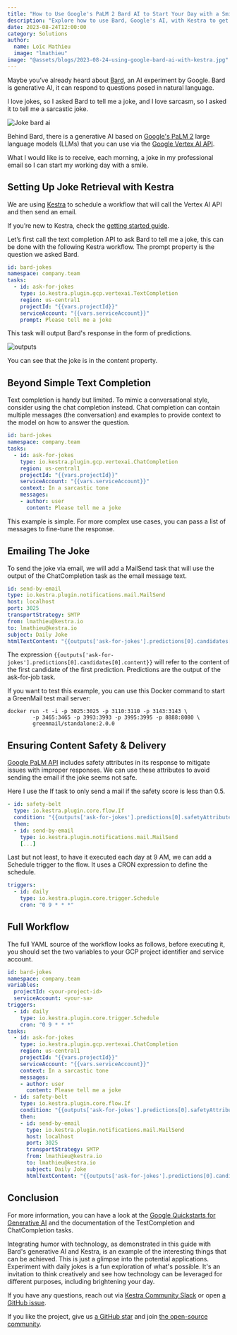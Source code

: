 ```yaml
---
title: "How to Use Google's PaLM 2 Bard AI to Start Your Day with a Smile"
description: "Explore how to use Bard, Google's AI, with Kestra to get daily jokes by email. Step-by-step guide for a humorous start to your day."
date: 2023-08-24T12:00:00
category: Solutions
author:
  name: Loïc Mathieu
  image: "lmathieu"
image: "@assets/blogs/2023-08-24-using-google-bard-ai-with-kestra.jpg"
---
```


Maybe you’ve already heard about [Bard](https://bard.google.com/?hl=en), an AI experiment by Google. Bard is generative AI, it can respond to questions posed in natural language.

I love jokes, so I asked Bard to tell me a joke, and I love sarcasm, so I asked it to tell me a sarcastic joke.

![Joke bard ai](@assets/blogs/2023-08-24-using-google-bard-ai-with-kestra/joke-bard-ai.png)

Behind Bard, there is a generative AI based on [Google's PaLM 2](https://ai.google/discover/palm2/) large language models (LLMs) that you can use via the [Google Vertex AI API](https://cloud.google.com/vertex-ai).

What I would like is to receive, each morning, a joke in my professional email so I can start my working day with a smile.

## Setting Up Joke Retrieval with Kestra ##

We are using [Kestra](https://github.com/kestra-io/kestra) to schedule a workflow that will call the Vertex AI API and then send an email.

If you’re new to Kestra, check the [getting started guide](https://kestra.io/docs/getting-started).

Let’s first call the text completion API to ask Bard to tell me a joke, this can be done with the following Kestra workflow. The prompt property is the question we asked Bard.

```yaml
id: bard-jokes
namespace: company.team
tasks:
  - id: ask-for-jokes
    type: io.kestra.plugin.gcp.vertexai.TextCompletion
    region: us-central1
    projectId: "{{vars.projectId}}"
    serviceAccount: "{{vars.serviceAccount}}"
    prompt: Please tell me a joke
```

This task will output Bard's response in the form of predictions.

![outputs](@assets/blogs/2023-08-24-using-google-bard-ai-with-kestra/outputs.png)

You can see that the joke is in the content property.

## Beyond Simple Text Completion ##

Text completion is handy but limited. To mimic a conversational style, consider using the chat completion instead. Chat completion can contain multiple messages (the conversation) and examples to provide context to the model on how to answer the question.

```yaml
id: bard-jokes
namespace: company.team
tasks:
  - id: ask-for-jokes
    type: io.kestra.plugin.gcp.vertexai.ChatCompletion
    region: us-central1
    projectId: "{{vars.projectId}}"
    serviceAccount: "{{vars.serviceAccount}}"
    context: In a sarcastic tone
    messages:
    - author: user
      content: Please tell me a joke
```

This example is simple. For more complex use cases, you can pass a list of messages to fine-tune the response.

## Emailing The Joke ##

To send the joke via email, we will add a MailSend task that will use the output of the ChatCompletion task as the email message text.

```yaml
id: send-by-email
type: io.kestra.plugin.notifications.mail.MailSend
host: localhost
port: 3025
transportStrategy: SMTP
from: lmathieu@kestra.io
to: lmathieu@kestra.io
subject: Daily Joke
htmlTextContent: "{{outputs['ask-for-jokes'].predictions[0].candidates[0].content}}"
```

The expression `{{outputs['ask-for-jokes'].predictions[0].candidates[0].content}}` will refer to the content of the first candidate of the first prediction. Predictions are the output of the ask-for-job task.

If you want to test this example, you can use this Docker command to start a GreenMail test mail server:
```shell
docker run -t -i -p 3025:3025 -p 3110:3110 -p 3143:3143 \
        -p 3465:3465 -p 3993:3993 -p 3995:3995 -p 8888:8080 \
        greenmail/standalone:2.0.0
```

## Ensuring Content Safety & Delivery ##

[Google PaLM API](https://developers.generativeai.google/) includes safety attributes in its response to mitigate issues with improper responses. We can use these attributes to avoid sending the email if the joke seems not safe.

Here I use the If task to only send a mail if the safety score is less than 0.5.

```yaml
- id: safety-belt
  type: io.kestra.plugin.core.flow.If
  condition: "{{outputs['ask-for-jokes'].predictions[0].safetyAttributes[0].scores[0] < 5}}"
  then:
  - id: send-by-email
    type: io.kestra.plugin.notifications.mail.MailSend
    [...]
```

Last but not least, to have it executed each day at 9 AM, we can add a Schedule trigger to the flow. It uses a CRON expression to define the schedule.

```yaml
triggers:
  - id: daily
    type: io.kestra.plugin.core.trigger.Schedule
    cron: "0 9 * * *"
```

## Full Workflow ##

The full YAML source of the workflow looks as follows, before executing it, you should set the two variables to your GCP project identifier and service account.

```yaml
id: bard-jokes
namespace: company.team
variables:
  projectId: <your-project-id>
  serviceAccount: <your-sa>
triggers:
  - id: daily
    type: io.kestra.plugin.core.trigger.Schedule
    cron: "0 9 * * *"
tasks:
  - id: ask-for-jokes
    type: io.kestra.plugin.gcp.vertexai.ChatCompletion
    region: us-central1
    projectId: "{{vars.projectId}}"
    serviceAccount: "{{vars.serviceAccount}}"
    context: In a sarcastic tone
    messages:
    - author: user
      content: Please tell me a joke
  - id: safety-belt
    type: io.kestra.plugin.core.flow.If
    condition: "{{outputs['ask-for-jokes'].predictions[0].safetyAttributes[0].scores[0] < 5}}"
    then:
    - id: send-by-email
      type: io.kestra.plugin.notifications.mail.MailSend
      host: localhost
      port: 3025
      transportStrategy: SMTP
      from: lmathieu@kestra.io
      to: lmathieu@kestra.io
      subject: Daily Joke
      htmlTextContent: "{{outputs['ask-for-jokes'].predictions[0].candidates[0].content}}"
```

## Conclusion ##

For more information, you can have a look at the [Google Quickstarts for Generative AI](https://cloud.google.com/vertex-ai/docs/generative-ai/start/quickstarts/api-quickstart) and the documentation of the TestCompletion and ChatCompletion tasks.

Integrating humor with technology, as demonstrated in this guide with Bard's generative AI and Kestra, is an example of the interesting things that can be achieved. This is just a glimpse into the potential applications. Experiment with daily jokes is a fun exploration of what's possible. It's an invitation to think creatively and see how technology can be leveraged for different purposes, including brightening your day.

If you have any questions, reach out via [Kestra Community Slack](https://kestra.io/slack) or open [a GitHub issue](https://github.com/kestra-io/kestra).

If you like the project, give us [a GitHub star](https://github.com/kestra-io/kestra) and join [the open-source community](https://kestra.io/slack).

